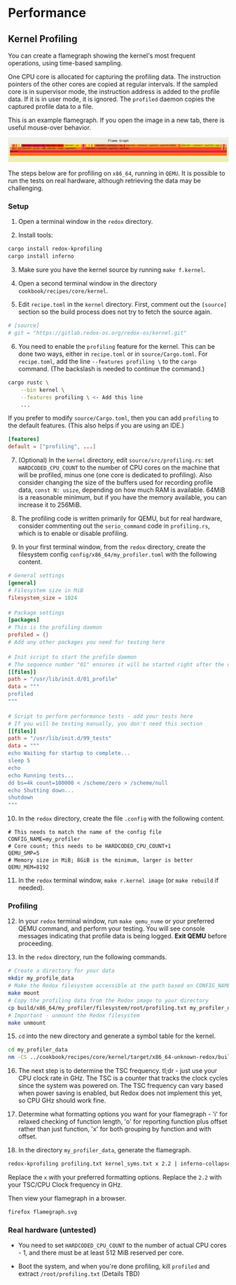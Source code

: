 # Performance

## Kernel Profiling

You can create a flamegraph showing the kernel's most frequent operations, using time-based sampling.

One CPU core is allocated for capturing the profiling data. The instruction pointers of the other cores are copied at regular intervals. If the sampled core is in supervisor mode, the instruction address is added to the profile data. If it is in user mode, it is ignored. The `profiled` daemon copies the captured profile data to a file.

This is an example flamegraph. If you open the image in a new tab, there is useful mouse-over behavior.

![Kernel Flamegraph](./assets/kernel_flamegraph.svg "Kernel Flamegraph")

The steps below are for profiling on `x86_64`, running in `QEMU`. It is possible to run the tests on real hardware, although retrieving the data may be challenging.

### Setup

1. Open a terminal window in the `redox` directory.

2. Install tools: 

```sh
cargo install redox-kprofiling
cargo install inferno
```

3. Make sure you have the kernel source by running `make f.kernel`.

4. Open a second terminal window in the directory `cookbook/recipes/core/kernel`.

5. Edit `recipe.toml` in the `kernel` directory. First, comment out the `[source]` section so the build process does not try to fetch the source again.

```toml
# [source]
# git = "https://gitlab.redox-os.org/redox-os/kernel.git"
```

6. You need to enable the `profiling` feature for the kernel. This can be done two ways, either in `recipe.toml` or in `source/Cargo.toml`. For `recipe.toml`, add the line `--features profiling \` to the `cargo` command. (The backslash is needed to continue the command.)
```sh
cargo rustc \
	--bin kernel \
    --features profiling \ <- Add this line
    ...
```

If you prefer to modify `source/Cargo.toml`, then you can add `profiling` to the default features. (This also helps if you are using an IDE.)

```toml
[features]
default = ["profiling", ...]
```

7. (Optional) In the `kernel` directory, edit `source/src/profiling.rs`: set `HARDCODED_CPU_COUNT` to the number of CPU cores on the machine that will be profiled, minus one (one core is dedicated to profiling). Also consider changing the size of the buffers used for recording profile data, `const N: usize`, depending on how much RAM is available. 64MiB is a reasonable minimum, but if you have the memory available, you can increase it to 256MiB.

8. The profiling code is written primarily for QEMU, but for real hardware, consider commenting out the `serio_command` code in `profiling.rs`, which is to enable or disable profiling.

9. In your first terminal window, from the `redox` directory, create the filesystem config `config/x86_64/my_profiler.toml` with the following content.
```toml
# General settings
[general]
# Filesystem size in MiB
filesystem_size = 1024

# Package settings
[packages]
# This is the profiling daemon
profiled = {}
# Add any other packages you need for testing here

# Init script to start the profile daemon
# The sequence number "01" ensures it will be started right after the drivers
[[files]]
path = "/usr/lib/init.d/01_profile"
data = """
profiled
"""

# Script to perform performance tests - add your tests here
# If you will be testing manually, you don't need this section
[[files]]
path = "/usr/lib/init.d/99_tests"
data = """
echo Waiting for startup to complete...
sleep 5
echo
echo Running tests...
dd bs=4k count=100000 < /scheme/zero > /scheme/null
echo Shutting down...
shutdown
"""
```

10. In the `redox` directory, create the file `.config` with the following content.

```make
# This needs to match the name of the config file
CONFIG_NAME=my_profiler
# Core count; this needs to be HARDCODED_CPU_COUNT+1
QEMU_SMP=5
# Memory size in MiB; 8GiB is the minimum, larger is better
QEMU_MEM=8192
```

11. In the `redox` terminal window, `make r.kernel image` (or `make rebuild` if needed).

### Profiling

12. In your `redox` terminal window, run `make qemu_nvme` or your preferred QEMU command, and perform your testing. You will see console messages indicating that profile data is being logged. **Exit QEMU** before proceeding.

14. In the `redox` directory, run the following commands.

```sh
# Create a directory for your data
mkdir my_profile_data
# Make the Redox filesystem accessible at the path based on CONFIG_NAME
make mount
# Copy the profiling data from the Redox image to your directory
cp build/x86_64/my_profiler/filesystem/root/profiling.txt my_profiler_data
# Important - unmount the Redox filesystem
make unmount
```

15. `cd` into the new directory and generate a symbol table for the kernel.

```sh
cd my_profiler_data
nm -CS ../cookbook/recipes/core/kernel/target/x86_64-unknown-redox/build/kernel > kernel_syms.txt
```

16. The next step is to determine the TSC frequency. tl;dr - just use your CPU clock rate in GHz. The TSC is a counter that tracks the clock cycles since the system was powered on. The TSC frequency can vary based when power saving is enabled, but Redox does not implement this yet, so CPU GHz should work fine.

17. Determine what formatting options you want for your flamegraph - 'i' for relaxed checking of function length, 'o' for reporting function plus offset rather than just function, 'x' for both grouping by function and with offset.

18. In the directory `my_profiler_data`, generate the flamegraph.

```sh
redox-kprofiling profiling.txt kernel_syms.txt x 2.2 | inferno-collapse-perf | inferno-flamegraph > kernel_flamegraph.svg
```

Replace the `x` with your preferred formatting options. Replace the `2.2` with your TSC/CPU Clock frequency in GHz.

Then view your flamegraph in a browser.

```sh
firefox flamegraph.svg
```

### Real hardware (untested)

- You need to set `HARDCODED_CPU_COUNT` to the number of actual CPU cores - 1, and there must be at least 512 MiB reserved per core.

- Boot the system, and when you're done profiling, kill `profiled` and extract `/root/profiling.txt` (Details TBD)
